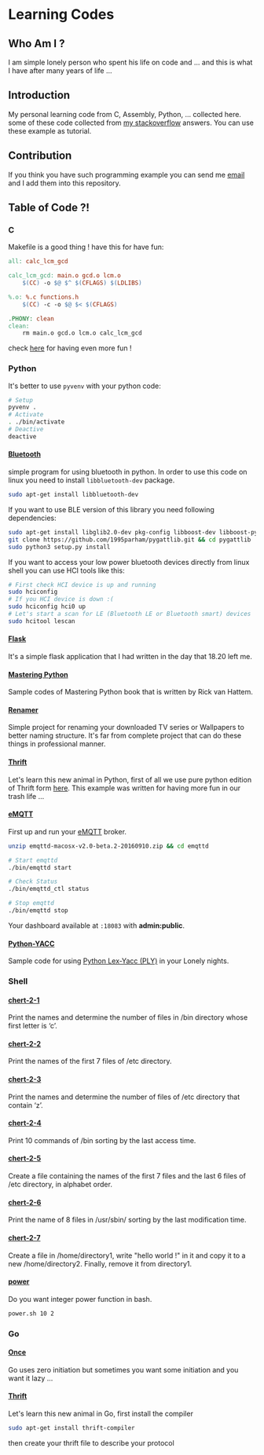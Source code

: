 # Learning Codes
## Who Am I ?
I am simple lonely person who spent his life on code and ...
and this is what I have after many years of life ...

## Introduction
My personal learning code from C, Assembly, Python, ... collected
here. some of these code collected from
[my stackoverflow](http://stackoverflow.com/users/4242097/parham-alvani)
answers.
You can use these example as tutorial.

## Contribution
If you think you have such programming example you can send me [email](mailto:parham.alvani@gmail.com)
and I add them into this repository.

## Table of Code ?!
### C
Makefile is a good thing ! have this for have fun:
```Makefile
all: calc_lcm_gcd

calc_lcm_gcd: main.o gcd.o lcm.o
	$(CC) -o $@ $^ $(CFLAGS) $(LDLIBS)

%.o: %.c functions.h
	$(CC) -c -o $@ $< $(CFLAGS)

.PHONY: clean
clean:
	rm main.o gcd.o lcm.o calc_lcm_gcd
```
check [here](http://www.cs.colby.edu/maxwell/courses/tutorials/maketutor/) for having even more fun !

### Python
It's better to use `pyvenv` with your python code:
```sh
# Setup
pyvenv .
# Activate
. ./bin/activate
# Deactive
deactive
```
#### [Bluetooth](Python/bluetooth)
simple program for using bluetooth in python.
In order to use this code on linux you need to install `libbluetooth-dev`
package.
```sh
sudo apt-get install libbluetooth-dev
```
If you want to use BLE version of this library you need following dependencies:
```sh
sudo apt-get install libglib2.0-dev pkg-config libboost-dev libboost-python-dev libboost-thread-dev
git clone https://github.com/1995parham/pygattlib.git && cd pygattlib
sudo python3 setup.py install
```
If you want to access your low power bluetooth devices directly from linux shell
you can use HCI tools like this:
```sh
# First check HCI device is up and running
sudo hciconfig
# If you HCI device is down :(
sudo hciconfig hci0 up
# Let's start a scan for LE (Bluetooth LE or Bluetooth smart) devices
sudo hcitool lescan
```
#### [Flask](Python/flask)
It's a simple flask application that I had written in the day that 18.20 left me.

#### [Mastering Python](Python/mastering-python)
Sample codes of Mastering Python book that is written by Rick van Hattem.

#### [Renamer](Python/renamer)
Simple project for renaming your downloaded TV series or Wallpapers to better naming structure.
It's far from complete project that can do these things in professional manner.

#### [Thrift](Python/thrift)
Let's learn this new animal in Python, first of all we use pure python edition of Thrift form
[here](https://github.com/eleme/thriftpy). This example was written for having more fun in our
trash life ...

#### [eMQTT](Python/emqtt)
First up and run your [eMQTT](http://emqtt.io/) broker.
```sh
unzip emqttd-macosx-v2.0-beta.2-20160910.zip && cd emqttd

# Start emqttd
./bin/emqttd start

# Check Status
./bin/emqttd_ctl status

# Stop emqttd
./bin/emqttd stop
```
Your dashboard available at `:18083` with **admin:public**.

#### [Python-YACC](Python/python-yacc)
Sample code for using [Python Lex-Yacc (PLY)](http://www.dabeaz.com/ply/ply.html)
in your Lonely nights.

### Shell
#### [chert-2-1](Shell/chert-2/chert-2-1.sh)
Print the names and determine the number of files in /bin directory whose
first letter is ‘c’.

#### [chert-2-2](Shell/chert-2/chert-2-2.sh)
Print the names of the first 7 files of /etc directory.

#### [chert-2-3](Shell/chert-2/chert-2-3.sh)
Print the names and determine the number of files of /etc directory that
contain ‘z’.

#### [chert-2-4](Shell/chert-2/chert-2-4.sh)
Print 10 commands of /bin sorting by the last access time.

#### [chert-2-5](Shell/chert-2/chert-2-5.sh)
Create a file containing the names of the first 7 files and the last 6 files of
/etc directory, in alphabet order.

#### [chert-2-6](Shell/chert-2/chert-2-6.sh)
Print the name of 8 files in /usr/sbin/ sorting by the last modification time.

#### [chert-2-7](Shell/chert-2/chert-2-7.sh)
Create a file in /home/directory1, write "hello world !" in it and copy it to a
new /home/directory2. Finally, remove it from directory1.

#### [power](Shell/power.sh)
Do you want integer power function in bash.
```sh
power.sh 10 2
```

### Go
#### [Once](Go/once)
Go uses zero initiation but sometimes you want some initiation and you want it lazy ...
#### [Thrift](Go/thrift)
Let's learn this new animal in Go, first install the compiler
```sh
sudo apt-get install thrift-compiler
```
then create your thrift file to describe your protocol
